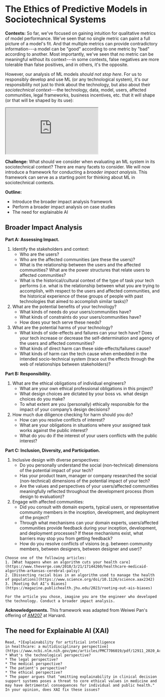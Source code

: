 # The Ethics of Predictive Models in Sociotechnical Systems

**Contexts:** So far, we've focused on gaining intuition for qualitative metrics of model performance. We've seen that no single metric can paint a full picture of a model's fit. And that multiple metrics can provide contradictory information---a model can be "good" according to one metric by "bad" according to another. Most importantly, we've seen that no metric can be meaningful without its context---in some contexts, false negatives are more tolerable than false positives, and in others, it's the opposite. 

However, our analysis of ML models *should not stop here*. For us to responsibly develop and use ML (or any technological system), it's our responsibility not just to think about the technology, but also about their *sociotechnical context*---the technology, data, model, users, affected communities, legal frameworks, business incentives, etc. that it will shape (or that will be shaped by its use):

<div class="canva-centered-embedding">
  <div class="canva-iframe-container" style="max-width: none;">
    <iframe loading="lazy" class="canva-iframe"
      src="https:&#x2F;&#x2F;www.canva.com&#x2F;design&#x2F;DAGNeSJW7Mk&#x2F;rP-g5in9AGP2MJmrOydpqw&#x2F;view?embed">
    </iframe>
  </div>
</div>

**Challenge:** What should we consider when evaluating an ML system in its sociotechnical context? There are many facets to consider. We will now introduce a framework for conducting a *broader impact analysis*. This framework can serve as a starting point for thinking about ML in sociotechnical contexts. 

**Outline:**
* Introduce the broader impact analysis framework
* Perform a broader impact analysis on case studies
* The need for explainable AI


## Broader Impact Analysis

**Part A: Assessing Impact.** 
1. Identify the stakeholders and context:
    * Who are the users?
    * Who are the affected communities (are these the users)?
    * What is the relationship between the users and the affected communities? What are the power structures that relate users to affected communities?
    * What is the historical/cultural context of the type of task your tech performs (i.e. what is the relationship between what you are trying to accomplish, with respect to the users and affected communities, and the historical experience of these groups of people with past technologies that aimed to accomplish similar tasks)?
2. What are the potential benefits of your technology?
    * What kinds of needs do your users/communities have?
    * What kinds of constraints do your users/communities have?
    * How does your tech serve these needs?
3. What are the potential harms of your technology?
    * What kinds of side-effects and failures can your tech have? Does your tech increase or decrease the self-determination and agency of the users and affected communities?
    * What kinds of direct harm can these side-effects/failures cause?
    * What kinds of harm can the tech cause when embedded in the intended socio-technical system (trace out the effects through the web of relationships between stakeholders)?
  

**Part B: Responsibility.**
1. What are the ethical obligations of individual engineers?
    * What are your own ethical professional obligations in this project?
    * What design choices are dictated by your boss vs. what design choices do you make? 
    * To what extent are you (personally) ethically responsible for the impact of your company’s design decisions?
2. How much due diligence checking for harm should you do? 
    * How can you resolve conflicts of interest?
    * What are your obligations in situations where your assigned task works against the public interest?
    * What do you do if the interest of your users conflicts with the public interest?


**Part C: Inclusion, Diversity, and Participation.**
1. Inclusive design with diverse perspectives:
    * Do you personally understand the social (non-technical) dimensions of the potential impact of your tech? 
    * Has your product team, manager or company researched the social (non-technical) dimensions of the potential impact of your tech?
    * Are the values and perspectives of your users/affected communities meaningfully reflected throughout the development process (from design to evaluation)? 
2. Engage with affected communities:
    * Did you consult with domain experts, typical users, or representative community members in the inception, development, and deployment of the project?
    * Through what mechanisms can your domain experts, users/affected communities provide feedback during your inception, development, and deployment processes? If these mechanisms exist, what barriers may stop you from getting feedback?
    * How do you resolve conflicts of visions (e.g. between community members, between designers, between designer and user)?


````{admonition} Exercise: Conducting a Broader Impact Analysis
Choose one of the following articles:
1. [What happens when an algorithm cuts your health care](https://www.theverge.com/2018/3/21/17144260/healthcare-medicaid-algorithm-arkansas-cerebral-palsy)
2. [Dissecting racial bias in an algorithm used to manage the health of populations](https://www.science.org/doi/10.1126/science.aax2342)
3. [Rooting Out AI’s Biases](https://magazine.publichealth.jhu.edu/2023/rooting-out-ais-biases)

For the article you chose, imagine you are the engineer who developed the technology. Conduct a broader impact analysis. 
````

**Acknowledgements.** This framework was adapted from Weiwei Pan's offering of [AM207](https://onefishy.github.io/am207/) at Harvard.


## The need for Explainable AI (XAI)

````{admonition} Exercise: Explainable AI (XAI)
Read, *[Explainability for artificial intelligence
in healthcare: a multidisciplinary perspective](https://www.ncbi.nlm.nih.gov/pmc/articles/PMC7706019/pdf/12911_2020_Article_1332.pdf)*.
* What's the technological perspective?
* The legal perspective?
* The medical perspective?
* The patient's perspective?
* The ethical perspective?
* The paper argues that "omitting explainability in clinical decision support systems poses a threat to core ethical values in medicine and may have detrimental consequences for individual and public health." In your opinion, does XAI fix these issues?
````


